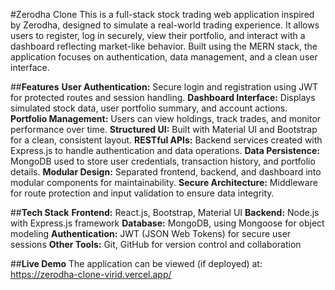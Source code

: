 #Zerodha Clone
This is a full-stack stock trading web application inspired by Zerodha, designed to simulate a real-world trading experience. It allows users to register, log in securely, view their portfolio, and interact with a dashboard reflecting market-like behavior. Built using the MERN stack, the application focuses on authentication, data management, and a clean user interface.

##**Features**
**User Authentication:** Secure login and registration using JWT for protected routes and session handling.
**Dashboard Interface:** Displays simulated stock data, user portfolio summary, and account actions.
**Portfolio Management:** Users can view holdings, track trades, and monitor performance over time.
**Structured UI:** Built with Material UI and Bootstrap for a clean, consistent layout.
**RESTful APIs:** Backend services created with Express.js to handle authentication and data operations.
**Data Persistence:** MongoDB used to store user credentials, transaction history, and portfolio details.
**Modular Design:** Separated frontend, backend, and dashboard into modular components for maintainability.
**Secure Architecture:** Middleware for route protection and input validation to ensure data integrity.

##**Tech Stack**
**Frontend:** React.js, Bootstrap, Material UI
**Backend:** Node.js with Express.js framework
**Database:** MongoDB, using Mongoose for object modeling
**Authentication:** JWT (JSON Web Tokens) for secure user sessions
**Other Tools:** Git, GitHub for version control and collaboration

##**Live Demo**
The application can be viewed (if deployed) at: https://zerodha-clone-virid.vercel.app/

